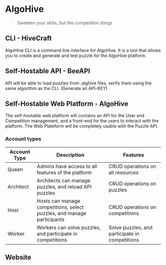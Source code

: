 # AlgoHive

> Sweeten your skills, but the competition stings

## CLI - HiveCraft

AlgoHive CLI is a command line interface for AlgoHive. It is a tool that allows you to create and generate and test puzzle for the AlgoHive platform.

## Self-Hostable API - BeeAPI

API will be able to load puzzles from .alghive files, verify them using the same algorithm as the CLI. (Generate an API-KEY)

## Self-Hostable Web Platform - AlgoHive

The self-hostable web platform will contains an API for the User and Competition management, and a front-end for the users to interact with the platform. The Web Plateform will be completely usable with the Puzzle API.

### Account types

| Account Type | Description                                                            | Features                                       |
| ------------ | ---------------------------------------------------------------------- | ---------------------------------------------- |
| Queen        | Admins have access to all features of the platform                     | CRUD operations on all resources               |
| Architect    | Architects can manage puzzles, and reload API puzzles                  | CRUD operations on puzzles                     |
| Host         | Hosts can manage competitions, select puzzles, and manage participants | CRUD operations on competitions                |
| Worker       | Workers can solve puzzles, and participate in competitions             | Solve puzzles, and participate in competitions |

## Website
